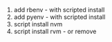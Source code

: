 1. add rbenv - with scripted install
1. add pyenv - with scripted install
1. script install nvm
1. script install rvm - or remove

